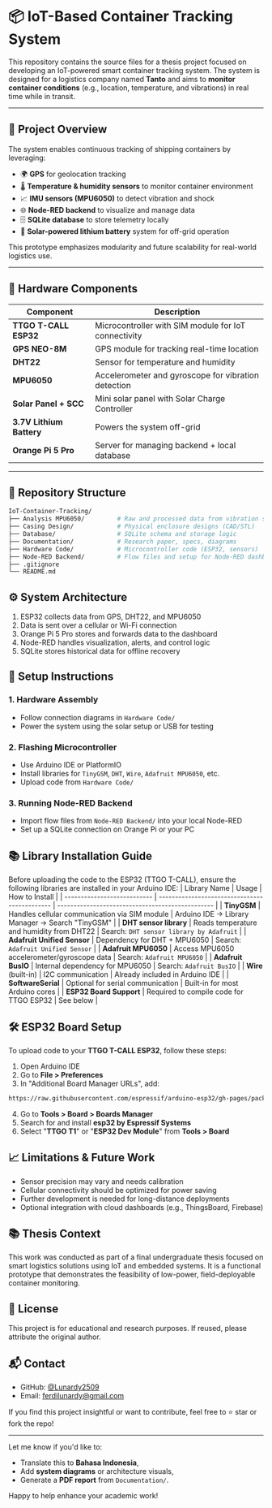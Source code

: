 # 📦 IoT-Based Container Tracking System

This repository contains the source files for a thesis project focused on developing an IoT-powered smart container tracking system. The system is designed for a logistics company named **Tanto** and aims to **monitor container conditions** (e.g., location, temperature, and vibrations) in real time while in transit.

---

## 🧠 Project Overview

The system enables continuous tracking of shipping containers by leveraging:

- 🌍 **GPS** for geolocation tracking
- 🌡️ **Temperature & humidity sensors** to monitor container environment
- 📈 **IMU sensors (MPU6050)** to detect vibration and shock
- 🌐 **Node-RED backend** to visualize and manage data
- 🗄️ **SQLite database** to store telemetry locally
- 🔋 **Solar-powered lithium battery** system for off-grid operation

This prototype emphasizes modularity and future scalability for real-world logistics use.

---

## 🔧 Hardware Components

| Component                  | Description                                           |
|---------------------------|-------------------------------------------------------|
| **TTGO T-CALL ESP32**     | Microcontroller with SIM module for IoT connectivity |
| **GPS NEO-8M**            | GPS module for tracking real-time location           |
| **DHT22**                 | Sensor for temperature and humidity                  |
| **MPU6050**               | Accelerometer and gyroscope for vibration detection  |
| **Solar Panel + SCC**     | Mini solar panel with Solar Charge Controller        |
| **3.7V Lithium Battery**  | Powers the system off-grid                           |
| **Orange Pi 5 Pro**       | Server for managing backend + local database         |

---

## 📂 Repository Structure

```bash
IoT-Container-Tracking/
├── Analysis MPU6050/         # Raw and processed data from vibration sensor
├── Casing Design/            # Physical enclosure designs (CAD/STL)
├── Database/                 # SQLite schema and storage logic
├── Documentation/            # Research paper, specs, diagrams
├── Hardware Code/            # Microcontroller code (ESP32, sensors)
├── Node-RED Backend/         # Flow files and setup for Node-RED dashboard
├── .gitignore
└── README.md
```

## ⚙️ System Architecture
1. ESP32 collects data from GPS, DHT22, and MPU6050
2. Data is sent over a cellular or Wi-Fi connection
3. Orange Pi 5 Pro stores and forwards data to the dashboard
4. Node-RED handles visualization, alerts, and control logic
5. SQLite stores historical data for offline recovery

## 🚀 Setup Instructions
### 1. Hardware Assembly
- Follow connection diagrams in `Hardware Code/`
- Power the system using the solar setup or USB for testing

### 2. Flashing Microcontroller
- Use Arduino IDE or PlatformIO
- Install libraries for `TinyGSM`, `DHT`, `Wire`, `Adafruit MPU6050`, etc.
- Upload code from `Hardware Code/`

### 3. Running Node-RED Backend
- Import flow files from `Node-RED Backend/` into your local Node-RED
- Set up a SQLite connection on Orange Pi or your PC

## 📚 Library Installation Guide
Before uploading the code to the ESP32 (TTGO T-CALL), ensure the following libraries are installed in your Arduino IDE:
| Library Name                | Usage                                         | How to Install                                   |
| --------------------------- | --------------------------------------------- | ------------------------------------------------ |
| **TinyGSM**                 | Handles cellular communication via SIM module | Arduino IDE → Library Manager → Search "TinyGSM" |
| **DHT sensor library**      | Reads temperature and humidity from DHT22     | Search: `DHT sensor library by Adafruit`         |
| **Adafruit Unified Sensor** | Dependency for DHT + MPU6050                  | Search: `Adafruit Unified Sensor`                |
| **Adafruit MPU6050**        | Access MPU6050 accelerometer/gyroscope data   | Search: `Adafruit MPU6050`                       |
| **Adafruit BusIO**          | Internal dependency for MPU6050               | Search: `Adafruit BusIO`                         |
| **Wire** (built-in)         | I2C communication                             | Already included in Arduino IDE                  |
| **SoftwareSerial**          | Optional for serial communication             | Built-in for most Arduino cores                  |
| **ESP32 Board Support**     | Required to compile code for TTGO ESP32       | See below                                        |

## 🛠️ ESP32 Board Setup
To upload code to your **TTGO T-CALL ESP32**, follow these steps:
1. Open Arduino IDE
2. Go to **File > Preferences**
3. In "Additional Board Manager URLs", add:
```bash
https://raw.githubusercontent.com/espressif/arduino-esp32/gh-pages/package_esp32_index.json
```
4. Go to **Tools > Board > Boards Manager**
5. Search for and install **esp32 by Espressif Systems**
6. Select "**TTGO T1**" or "**ESP32 Dev Module**" from **Tools > Board**


## 📈 Limitations & Future Work
- Sensor precision may vary and needs calibration
- Cellular connectivity should be optimized for power saving
- Further development is needed for long-distance deployments
- Optional integration with cloud dashboards (e.g., ThingsBoard, Firebase)

## 📚 Thesis Context
This work was conducted as part of a final undergraduate thesis focused on smart logistics solutions using IoT and embedded systems. It is a functional prototype that demonstrates the feasibility of low-power, field-deployable container monitoring.

## 🧾 License
This project is for educational and research purposes. If reused, please attribute the original author.

## 📬 Contact
- GitHub: [@Lunardy2509](https://github.com/Lunardy2509)
- Email: ferdilunardy@gmail.com

If you find this project insightful or want to contribute, feel free to ⭐️ star or fork the repo!

---

Let me know if you'd like to:
- Translate this to **Bahasa Indonesia**,
- Add **system diagrams** or architecture visuals,
- Generate a **PDF report** from `Documentation/`.

Happy to help enhance your academic work!
